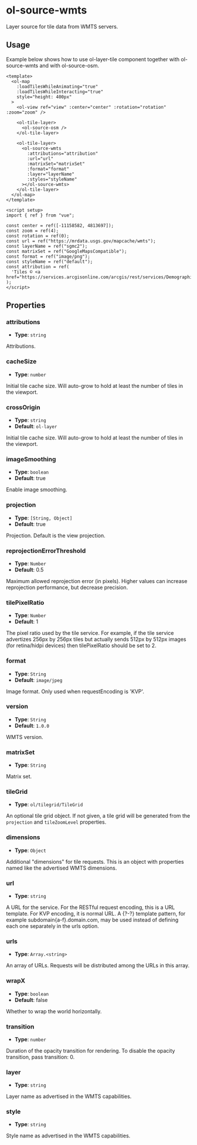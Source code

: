 # ol-source-wmts

Layer source for tile data from WMTS servers.

<script setup>
import TileLayerDemo from "@demos/TileLayerDemo.vue"
</script>

<ClientOnly>
<TileLayerDemo />
</ClientOnly>

## Usage

Example below shows how to use ol-layer-tile component together with ol-source-wmts and with ol-source-osm.

```vue
<template>
  <ol-map
    :loadTilesWhileAnimating="true"
    :loadTilesWhileInteracting="true"
    style="height: 400px"
  >
    <ol-view ref="view" :center="center" :rotation="rotation" :zoom="zoom" />

    <ol-tile-layer>
      <ol-source-osm />
    </ol-tile-layer>

    <ol-tile-layer>
      <ol-source-wmts
        :attributions="attribution"
        :url="url"
        :matrixSet="matrixSet"
        :format="format"
        :layer="layerName"
        :styles="styleName"
      ></ol-source-wmts>
    </ol-tile-layer>
  </ol-map>
</template>

<script setup>
import { ref } from "vue";

const center = ref([-11158582, 4813697]);
const zoom = ref(4);
const rotation = ref(0);
const url = ref("https://mrdata.usgs.gov/mapcache/wmts");
const layerName = ref("sgmc2");
const matrixSet = ref("GoogleMapsCompatible");
const format = ref("image/png");
const styleName = ref("default");
const attribution = ref(
  'Tiles © <a href="https://services.arcgisonline.com/arcgis/rest/services/Demographics/USA_Population_Density/MapServer/">ArcGIS</a>'
);
</script>
```

## Properties

### attributions

- **Type**: `string`

Attributions.

### cacheSize

- **Type**: `number`

Initial tile cache size. Will auto-grow to hold at least the number of tiles in the viewport.

### crossOrigin

- **Type**: `string`
- **Default**: `ol-layer`

Initial tile cache size. Will auto-grow to hold at least the number of tiles in the viewport.

### imageSmoothing

- **Type**: `boolean `
- **Default**: true

Enable image smoothing.

### projection

- **Type**: `[String, Object]`
- **Default**: true

Projection. Default is the view projection.

### reprojectionErrorThreshold

- **Type**: `Number`
- **Default**: 0.5

Maximum allowed reprojection error (in pixels). Higher values can increase reprojection performance, but decrease precision.

### tilePixelRatio

- **Type**: `Number`
- **Default**: 1

The pixel ratio used by the tile service. For example, if the tile service advertizes 256px by 256px tiles but actually sends 512px by 512px images (for retina/hidpi devices) then tilePixelRatio should be set to 2.

### format

- **Type**: `String`
- **Default**: `image/jpeg`

Image format. Only used when requestEncoding is 'KVP'.

### version

- **Type**: `String`
- **Default**: `1.0.0`

WMTS version.

### matrixSet

- **Type**: `String`

Matrix set.

### tileGrid

- **Type**: `ol/tilegrid/TileGrid`

An optional tile grid object. If not given, a tile grid will be generated from the `projection` and `tileZoomLevel` properties.

### dimensions

- **Type**: `Object`

Additional "dimensions" for tile requests. This is an object with properties named like the advertised WMTS dimensions.

### url

- **Type**: `string`

A URL for the service. For the RESTful request encoding, this is a URL template. For KVP encoding, it is normal URL. A {?-?} template pattern, for example subdomain{a-f}.domain.com, may be used instead of defining each one separately in the urls option.

### urls

- **Type**: `Array.<string>`

An array of URLs. Requests will be distributed among the URLs in this array.

### wrapX

- **Type**: `boolean `
- **Default**: false

Whether to wrap the world horizontally.

### transition

- **Type**: `number`

Duration of the opacity transition for rendering. To disable the opacity transition, pass transition: 0.

### layer

- **Type**: `string`

Layer name as advertised in the WMTS capabilities.

### style

- **Type**: `string`

Style name as advertised in the WMTS capabilities.
